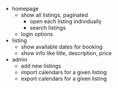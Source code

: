 - homepage
  - show all listings, paginated
    - open each listing individually
    - search listings
  - login options
- listing
  - show available dates for booking
  - show info like title, description, price
- admin
  - add new listings
  - import calendars for a given listing
  - export calendars for a given listing
